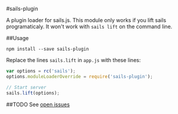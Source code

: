 #sails-plugin

A plugin loader for sails.js. This module only works if you lift sails programaticaly.
It won't work with `sails lift` on the command line.

##Usage

```
npm install --save sails-plugin
```

Replace the lines `sails.lift` in `app.js` with these lines:

```javascript
var options = rc('sails');
options.moduleLoaderOverride = require('sails-plugin');

// Start server
sails.lift(options);
```

##TODO
See [open issues](https://github.com/pixtron/sails-plugin/labels/todo)
